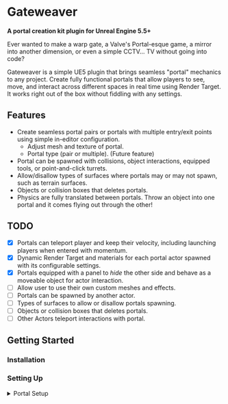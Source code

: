 # Gateweaver
**A portal creation kit plugin for Unreal Engine 5.5+**

Ever wanted to make a warp gate, a Valve's Portal-esque game, a mirror into another dimension, or even a simple CCTV... TV without going into code?

Gateweaver is a simple UE5 plugin that brings seamless "portal" mechanics to any project. Create fully functional portals that allow players to see, move, and interact across different spaces in real time using Render Target. It works right out of the box without fiddling with any settings.

## Features
- Create seamless portal pairs or portals with multiple entry/exit points using simple in-editor configuration.
  - Adjust mesh and texture of portal.
  - Portal type (pair or multiple). (Future feature)
- Portal can be spawned with collisions, object interactions, equipped tools, or point-and-click turrets.
- Allow/disallow types of surfaces where portals may or may not spawn, such as terrain surfaces.
- Objects or collision boxes that deletes portals.
- Physics are fully translated between portals. Throw an object into one portal and it comes flying out through the other!

## TODO
- [X] Portals can teleport player and keep their velocity, including launching players when entered with momentum.
- [x] Dynamic Render Target and materials for each portal actor spawned with its configurable settings.
- [x] Portals equipped with a panel to *hide* the other side and behave as a moveable object for actor interaction.
- [ ] Allow user to use their own custom meshes and effects.
- [ ] Portals can be spawned by another actor.
- [ ] Types of surfaces to allow or disallow portals spawning.
- [ ] Objects or collision boxes that deletes portals.
- [ ] Other Actors teleport interactions with portal.

## Getting Started
### Installation


### Setting Up
<details>
<summary>Portal Setup</summary>

Portals need to be in pairs in order to work, obviously! Drag 2 portals into the game world. In the details panel of each portal, select the Exit Portal as the other portal. This will automatically teleport the player to the other portal when they step into one.

New portals will look like this. Don't be too intimidated by the black textures.
<img width="1320" height="909" alt="image" src="https://github.com/user-attachments/assets/d5b5bcd7-d467-4ddc-9f9a-b6396acfe3f2" />

In the details panel of said portal, you'll find the Portal Setup category with: Exit Portal, Niagara Min/Max Colours, and Panel Colour. The colours don't correspond to the exit portal, meaning you have the freedom to colour them however you wish! Point the Exit Portal to the destination portal. 
<img width="514" height="133" alt="image" src="https://github.com/user-attachments/assets/ab72d9d1-94d3-4712-ae7e-bf501d9ccf5a" />


</details>

